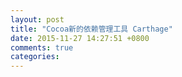 ```yaml
---
layout: post
title: "Cocoa新的依赖管理工具 Carthage"
date: 2015-11-27 14:27:51 +0800
comments: true
categories: 
---
```

